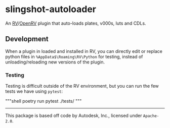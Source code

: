 # slingshot-autoloader

An [RV](https://help.autodesk.com/view/SGSUB/ENU/?guid=SG_RV_rv_osrv_html)/[OpenRV](https://github.com/AcademySoftwareFoundation/OpenRV) plugin that auto-loads plates, v000s, luts and CDLs.


## Development

When a plugin in loaded and installed in RV, you can directly edit or replace python files in `%AppData$\Roaming\RV\Python` for testing, instead of unloading/reloading new versions of the plugin.

### Testing
Testing is difficult outside of the RV environment, but you can run the few tests we have using `pytest`:

"""shell
poetry run pytest ./tests/
"""

---

This package is based off code by Autodesk, Inc., licensed under `Apache-2.0`.

